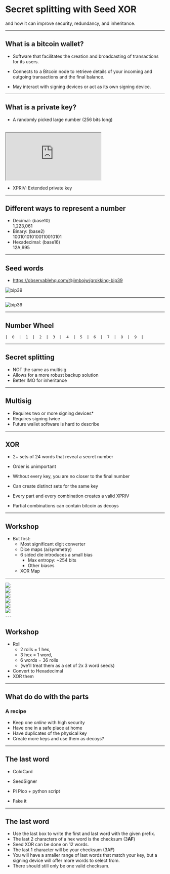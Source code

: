 # Secret splitting with Seed XOR

and how it can improve security, redundancy, and inheritance.

---

## What is a bitcoin wallet?

- Software that facilitates the creation and broadcasting of transactions for its users. 
<!-- .element class="fragment" -->
- Connects to a Bitcoin node to retrieve details of your incoming and outgoing transactions and the final balance.
<!-- .element class="fragment" -->
- May interact with signing devices or act as its own signing device.
<!-- .element class="fragment" -->

---

## What is a private key?

- A randomly picked large number (256 bits long)
<!-- .element class="fragment" -->

<br />
<iframe 
src="https://youtube.com/embed/S9JGmA5_unY?autoplay=0&controls=0&showinfo=0&autohide=1&start=38" allowfullscreen>
</iframe>
<!-- .element class="fragment" -->
<br />

- XPRIV: Extended private key
<!-- .element class="fragment" -->

---

## Different ways to represent a number

- Decimal: (base10) \
    1,223,061
- Binary: (base2) \
    100101010100110010101 
- Hexadecimal: (base16) \
    12A,995

---

## Seed words

- https://observablehq.com/@jimbojw/grokking-bip39

![bip39](/assets/seed_words.png)

---

![bip39](/assets/seed_words.png)

---

## Number Wheel

```
|  0  |  1  |  2  |  3  |  4  |  5  |  6  |  7  |  8  |  9  |
```
<!-- .element style="text-align:center" -->

---

## Secret splitting

- NOT the same as multisig
- Allows for a more robust backup solution
- Better IMO for inheritance

---

## Multisig

- Requires two or more signing devices*
- Requires signing twice
- Future wallet software is hard to describe

---

## XOR

- 2+ sets of 24 words that reveal a secret number
<!-- .element class="fragment" -->
- Order is unimportant
<!-- .element class="fragment" -->
- Without every key, you are no closer to the final number
<!-- .element class="fragment" -->
- Can create distinct sets for the same key
<!-- .element class="fragment" -->
- Every part and every combination creates a valid XPRIV
<!-- .element class="fragment" -->
- Partial combinations can contain bitcoin as decoys
<!-- .element class="fragment" -->

---

## Workshop

- But first:
  - Most significant digit converter
  - Dice maps (a/symmetry)
  - 6 sided die introduces a small bias
    - Max entropy: ~254 bits
    - Other biases
  - XOR Map

---
<section>
  <img src="/assets/IMG_20220501_211152.jpg" />
</section>
<section>
  <img src="/assets/IMG_20220501_212340.jpg" />
</section>
<section>
  <img src="/assets/IMG_20220501_213251.jpg" />
</section>
<section>
  <img src="/assets/IMG_20220501_214258.jpg" />
</section>
<section>
  <img src="/assets/IMG_20220501_215235.jpg" />
</section>
<section>
  <img src="/assets/SHORT.png" />
</section>
---

## Workshop

- Roll
    - 2 rolls = 1 hex, 
    - 3 hex = 1 word,
    - 6 words = 36 rolls
    - (we'll treat them as a set of 2x 3 word seeds)
- Convert to Hexadecimal
- XOR them

---

## What do do with the parts

### A recipe
- Keep one *online* with high security
- Have one in a safe place at home
- Have duplicates of the physical key
- Create more keys and use them as decoys?

---

## The last word
- ColdCard
<!-- .element class="fragment" -->
- SeedSigner
<!-- .element class="fragment" -->
- Pi Pico + python script
<!-- .element class="fragment" -->
- Fake it
<!-- .element class="fragment" -->

---

## The last word

- Use the last box to write the first and last word with the given prefix.
- The last 2 characters of a hex word is the checksum (3**AF**)
- Seed XOR can be done on 12 words.
- The last 1 character will be your checksum (3A**F**)
- You will have a smaller range of last words that match your key, but a signing device will offer more words to select from.
- There should still only be one valid checksum.